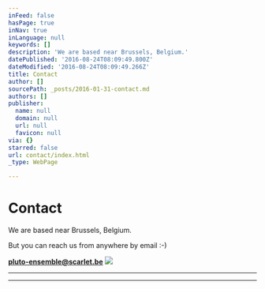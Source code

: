 ```yaml
---
inFeed: false
hasPage: true
inNav: true
inLanguage: null
keywords: []
description: 'We are based near Brussels, Belgium.'
datePublished: '2016-08-24T08:09:49.800Z'
dateModified: '2016-08-24T08:09:49.266Z'
title: Contact
author: []
sourcePath: _posts/2016-01-31-contact.md
authors: []
publisher:
  name: null
  domain: null
  url: null
  favicon: null
via: {}
starred: false
url: contact/index.html
_type: WebPage

---
```

# Contact

We are based near Brussels, Belgium.

But you can reach us from anywhere by email :-)

**pluto-ensemble@scarlet.be**
![](https://the-grid-user-content.s3-us-west-2.amazonaws.com/a250d958-5a1c-4d7f-ab64-8bf9f110b3d3.jpg)

****

****